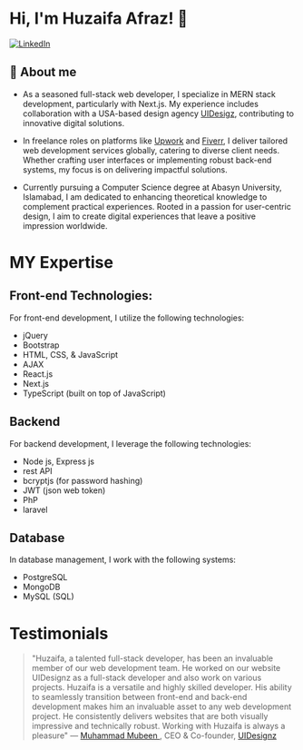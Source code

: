 
# Hi, I'm Huzaifa Afraz! 👋

[![LinkedIn](https://img.shields.io/badge/LinkedIn-Profile-blue?logo=linkedin)](https://www.linkedin.com/in/huzaifa-afraz/)
## 🚀 About me
- As a seasoned full-stack web developer, I specialize in MERN stack development, particularly with Next.js. My experience includes collaboration with a USA-based design agency [UIDesigz](https://www.uidesignz.com/), contributing to innovative digital solutions.

- In freelance roles on platforms like [Upwork](https://www.upwork.com/freelancers/~0193c51ca728116e54) and [Fiverr](https://www.fiverr.com/huzaifaafraz299), I deliver tailored web development services globally, catering to diverse client needs. Whether crafting user interfaces or implementing robust back-end systems, my focus is on delivering impactful solutions.

- Currently pursuing a Computer Science degree at Abasyn University, Islamabad, I am dedicated to enhancing theoretical knowledge to complement practical experiences. Rooted in a passion for user-centric design, I aim to create digital experiences that leave a positive impression worldwide.

# MY Expertise

## Front-end Technologies:
For front-end development, I utilize the following technologies:

- jQuery
- Bootstrap
- HTML, CSS, & JavaScript
- AJAX
- React.js
- Next.js
- TypeScript (built on top of JavaScript)

## Backend
For backend development, I leverage the following technologies:
- Node js, Express js
- rest API
- bcryptjs (for password hashing)
- JWT (json web token)
- PhP 
- laravel

## Database
In database management, I work with the following systems:

- PostgreSQL
- MongoDB
- MySQL (SQL)





# Testimonials
> "Huzaifa, a talented full-stack developer, has been an invaluable member of our web development team. He worked on our website UIDesignz as a full-stack developer and also work on various projects. Huzaifa is a versatile and highly skilled developer. His ability to seamlessly transition between front-end and back-end development makes him an invaluable asset to any web development project. He consistently delivers websites that are both visually impressive and technically robust. Working with Huzaifa is always a pleasure"
> — [Muhammad Mubeen ](https://www.linkedin.com/in/mubeen-web-designer-in-usa/),  CEO & Co-founder, [UIDesignz](https://www.uidesignz.com/)
